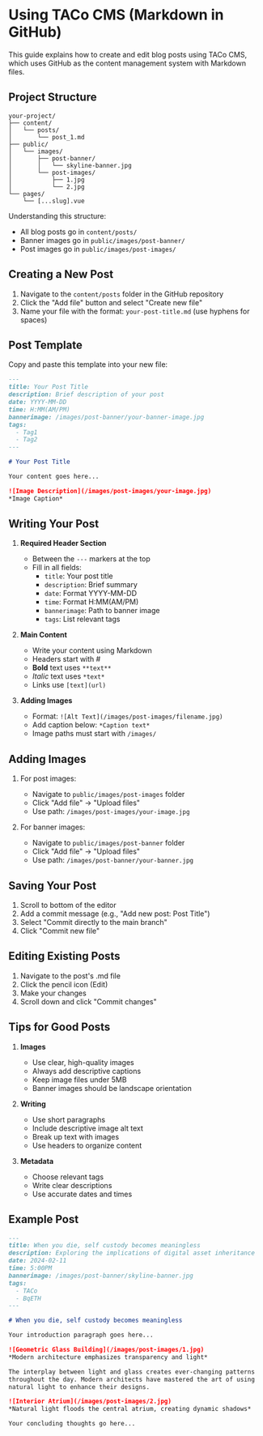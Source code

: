 # Using TACo CMS (Markdown in GitHub)

This guide explains how to create and edit blog posts using TACo CMS, which uses GitHub as the content management system with Markdown files.

## Project Structure
```
your-project/
├── content/
│   └── posts/
│       └── post_1.md
├── public/
│   └── images/
│       ├── post-banner/
│       │   └── skyline-banner.jpg
│       └── post-images/
│           ├── 1.jpg
│           └── 2.jpg
└── pages/
    └── [...slug].vue
```

Understanding this structure:
- All blog posts go in `content/posts/`
- Banner images go in `public/images/post-banner/`
- Post images go in `public/images/post-images/`

## Creating a New Post

1. Navigate to the `content/posts` folder in the GitHub repository
2. Click the "Add file" button and select "Create new file"
3. Name your file with the format: `your-post-title.md` (use hyphens for spaces)

## Post Template

Copy and paste this template into your new file:

```markdown
---
title: Your Post Title
description: Brief description of your post
date: YYYY-MM-DD
time: H:MM(AM/PM)
bannerimage: /images/post-banner/your-banner-image.jpg
tags:
  - Tag1
  - Tag2
---

# Your Post Title

Your content goes here...

![Image Description](/images/post-images/your-image.jpg)
*Image Caption*
```

## Writing Your Post

1. **Required Header Section**
   - Between the `---` markers at the top
   - Fill in all fields:
     - `title`: Your post title
     - `description`: Brief summary
     - `date`: Format YYYY-MM-DD
     - `time`: Format H:MM(AM/PM)
     - `bannerimage`: Path to banner image
     - `tags`: List relevant tags

2. **Main Content**
   - Write your content using Markdown
   - Headers start with #
   - **Bold** text uses `**text**`
   - *Italic* text uses `*text*`
   - Links use `[text](url)`

3. **Adding Images**
   - Format: `![Alt Text](/images/post-images/filename.jpg)`
   - Add caption below: `*Caption text*`
   - Image paths must start with `/images/`

## Adding Images

1. For post images:
   - Navigate to `public/images/post-images` folder
   - Click "Add file" → "Upload files"
   - Use path: `/images/post-images/your-image.jpg`

2. For banner images:
   - Navigate to `public/images/post-banner` folder
   - Click "Add file" → "Upload files"
   - Use path: `/images/post-banner/your-banner.jpg`

## Saving Your Post

1. Scroll to bottom of the editor
2. Add a commit message (e.g., "Add new post: Post Title")
3. Select "Commit directly to the main branch"
4. Click "Commit new file"

## Editing Existing Posts

1. Navigate to the post's .md file
2. Click the pencil icon (Edit)
3. Make your changes
4. Scroll down and click "Commit changes"

## Tips for Good Posts

1. **Images**
   - Use clear, high-quality images
   - Always add descriptive captions
   - Keep image files under 5MB
   - Banner images should be landscape orientation

2. **Writing**
   - Use short paragraphs
   - Include descriptive image alt text
   - Break up text with images
   - Use headers to organize content

3. **Metadata**
   - Choose relevant tags
   - Write clear descriptions
   - Use accurate dates and times

## Example Post

```markdown
---
title: When you die, self custody becomes meaningless
description: Exploring the implications of digital asset inheritance
date: 2024-02-11
time: 5:00PM
bannerimage: /images/post-banner/skyline-banner.jpg
tags:
  - TACo
  - BqETH
---

# When you die, self custody becomes meaningless

Your introduction paragraph goes here...

![Geometric Glass Building](/images/post-images/1.jpg)
*Modern architecture emphasizes transparency and light*

The interplay between light and glass creates ever-changing patterns 
throughout the day. Modern architects have mastered the art of using 
natural light to enhance their designs.

![Interior Atrium](/images/post-images/2.jpg)
*Natural light floods the central atrium, creating dynamic shadows*

Your concluding thoughts go here...
```
